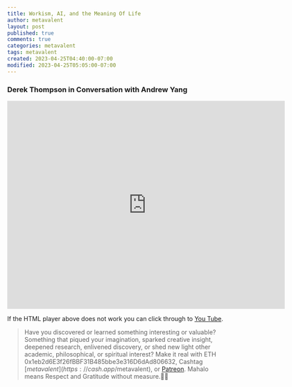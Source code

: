 ```yaml
---
title: Workism, AI, and the Meaning Of Life
author: metavalent
layout: post
published: true
comments: true
categories: metavalent
tags: metavalent
created: 2023-04-25T04:40:00-07:00
modified: 2023-04-25T05:05:00-07:00
---
```


### Derek Thompson in Conversation with Andrew Yang

<p></p>
<iframe id="ytplayer" type="text/html" width="640" height="480"
  src="https://www.youtube.com/embed/imA1lpOdEhQ?autoplay=1"
  frameborder="0"></iframe>
<p></p>

If the HTML player above does not work you can click through to [You Tube](https://youtu.be/imA1lpOdEhQ).

> Have you discovered or learned something interesting or valuable? Something that piqued your imagination, sparked creative insight, deepened research, enlivened discovery, or shed new light other academic, philosophical, or spiritual interest? Make it real with ETH 0x1eb2d6E3f26fBBF31B485bbe3e316D6dAd806632, Cashtag [$metavalent](https://cash.app/$metavalent), or [Patreon](https://patreon.com/metavalent). Mahalo means Respect and Gratitude without measure.🙏🏼
